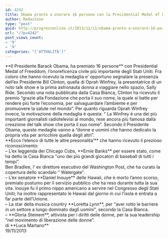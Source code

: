 ```yaml
---
id: 4242
title: Obama pronto a onorare 16 persone con la Presidential Medal of Freedom
author: Redazione
type: "post"
guid: http://progressonline.it/2013/12/11/obama-pronto-a-onorare-16-persone-con-la-presidential-medal-of-freedom/
url: "/?p=4242"
post_views_count:
- '9'
- '9'
categories: "['ATTUALITÀ']"
---
```


<div> </div><div>**Il Presidente Barack Obama, ha premiato 16 persone** con Presidential Medal of Freeddom, l’onoreficenza civile più importante degli Stati Uniti. Fra coloro che hanno ricevuto la medaglia e’ opportuno segnalare la presenza dell’ex Presidente Bill Clinton, quella di Oprah Winfrey, la presentatrice di un noto talk show e la prima astronauta donna a viaggiare nello spazio, Sally Ride. Secondo una nota pubblicata dalla Casa Bianca, Clinton ha ricevuto il premio “grazie alla Fondazione che porta il suo nome, la quale si batte per rendere più forte l’economia, per salvaguardare l’ambiente e per promuovere la salute nel mondo”. Per quanto riguarda Oprah Winfrey invece, la motivazione della medaglia è questa: “ La Winfrey è una dei più importanti giornalisti radiotelevisi al mondo, rese ancora più famosa dalla creazione del talk show che porta il suo nome”. Secondo il Presidente Obama, queste medaglie vanno a “donne e uomini che hanno dedicato la propria vita per arricchire quella degli altri”. </div><div> </div><div>**Ecco l’elenco di tutte le altre presonalita’** che hanno ricevuto il prezioso riconoscimento: </div><div>– L’ex leggenda dei Chicago Cubs, **Ernie Banks** per essere stato, come ha detto la Casa Bianca "uno dei più grandi giocatori di baseball di tutti i tempi”.</div><div>Ben Bradlee, l’ ex direttore esecutivo del Washington Post, che ha curato la copertura dello scandalo “ Watergate”. </div><div>– L’ex senatore **Daniel Inouye** delle Hawaii, che è morto l’anno scorso, premiato postumo per il servizio pubblico che ha reso durante tutta la sua vita. Inouye fu il primo nippo americano a servire nel Congresso degli Stati Uniti; ha inoltre rappresentato le Hawaii dal giorno in cui l’isola è entrata a far parte dell’Unione.</div><div>– La star della musica country **Loretta Lynn**, per "aver rotto le barriere in un settore a lungo dominato dagli uomini", secondo la Casa Bianca. </div><div>– **Gloria Steinem**, attivista per i diritti delle donne, per la sua leadership "nel movimento di liberazione delle donne". </div><div> </div><div>di **Luca Martano**</div><div> </div><div>19/11/2013</div>